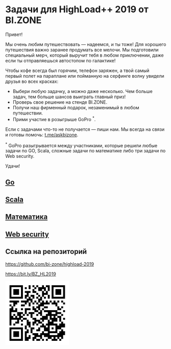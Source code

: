 # Задачи для HighLoad++ 2019 от BI.ZONE

Привет! 

Мы очень любим путешествовать — надеемся, и ты тоже! Для хорошего путешествия
важно заранее продумать все мелочи. Мы подготовили специальный мерч, который
выручит тебя в любом приключении, даже если ты отправляешься автостопом по
галактике! 

Чтобы кофе всегда был горячим, телефон заряжен, а твой самый первый полет на
параплане или пойманную на серфинге волну увидели друзья во всех красках:

* Выбери любую задачку, а можно даже несколько. Чем больше задач, тем больше
  шансов выиграть главный приз!
* Проверь свое решение на стенде BI.ZONE.
* Получи наш фирменный подарок, незаменимый в любом путешествии.
* Прими участие в розыгрыше GoPro <sup>*</sup>.

Если с задачами что-то не получается — пиши нам. Мы всегда на связи и готовы
помочь: [t.me/askbizone](https://t.me/askbizone).

<sup>*</sup> GoPro разыгрывается между участниками, которые решили любые задачи
по GO, Scala, сложные задачи по математике либо три задачи по Web security.

Удачи!


## [Go](golang/)

## [Scala](scala/)

## [Математика](math/)

## [Web security](web_sec/)

## Ссылка на репозиторий

https://github.com/bi-zone/highload-2019

https://bit.ly/BZ_HL2019


![QR code](qr.png)

